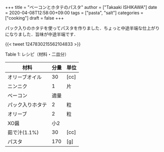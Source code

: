 +++
title = "ベーコンとホタテのパスタ"
author = ["Takaaki ISHIKAWA"]
date = 2020-04-08T12:58:00+09:00
tags = ["pasta", "salt"]
categories = ["cooking"]
draft = false
+++

パック入りのホタテを使ってパスタを作りました．ちょっと中途半端な仕上がりになりました．旨味が中途半端です．

{{< tweet 1247830215562104833 >}}

<div class="table-caption">
  <span class="table-number">Table 1</span>:
  レシピ（材料・二皿分）
</div>

| 材料      | 分量 | 単位 |
|---------|----|----|
| オリーブオイル | 30  | [cc] |
| ニンニク  | 1   | 片   |
| ベーコン  | 適量 |      |
| パック入りホタテ | 2   | 粒   |
| オリーブ  | 2   | 粒   |
| XO醤      | 小2 |      |
| 茹で汁(1.1%) | 30  | [cc] |
| パスタ    | 170 | [g]  |
